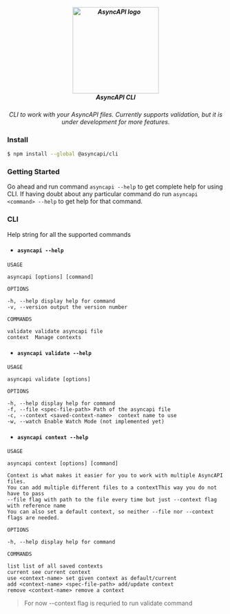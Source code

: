 <h5 align="center">
  <br>
  <a href="https://www.asyncapi.org"><img src="https://github.com/asyncapi/parser-nodejs/raw/master/assets/logo.png" alt="AsyncAPI logo" width="200"></a>
  <br>
  AsyncAPI CLI
</h5>
<p align="center">
  <em>CLI to work with your AsyncAPI files. Currently supports validation, but it is under development for more features.</em>
</p>

### Install
```bash
$ npm install --global @asyncapi/cli
```

### Getting Started
Go ahead and run command `asyncapi --help` to get complete help for using CLI. If having doubt about any particular command do run `asyncapi <command> --help` to get help for that command.  

### CLI
Help string for all the supported commands

- #### `asyncapi --help`
```
USAGE

asyncapi [options] [command]

OPTIONS

-h, --help display help for command
-v, --version output the version number

COMMANDS

validate validate asyncapi file 
context  Manage contexts
```

- #### `asyncapi validate --help`
```
USAGE

asyncapi validate [options]

OPTIONS

-h, --help display help for command
-f, --file <spec-file-path> Path of the asyncapi file
-c, --context <saved-context-name>  context name to use
-w, --watch Enable Watch Mode (not implemented yet)
```

- #### `asyncapi context --help`
```
USAGE

asyncapi context [options] [command] 

Context is what makes it easier for you to work with multiple AsyncAPI files.
You can add multiple different files to a contextThis way you do not have to pass 
--file flag with path to the file every time but just --context flag with reference name
You can also set a default context, so neither --file nor --context flags are needed.

OPTIONS

-h, --help display help for command 

COMMANDS

list list of all saved contexts 
current see current context 
use <context-name> set given context as default/current
add <context-name> <spec-file-path> add/update context
remove <context-name> remove a context

```

> For now --context flag is requried to run validate command